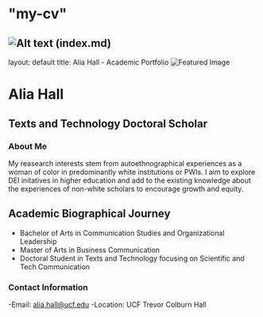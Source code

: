 # "my-cv"
 
![Alt text](../../../Desktop/(featured-image.jpg).png)
(index.md)
---
layout: default
title: Alia Hall - Academic Portfolio
![Featured Image](/assets/featured-image.jpg)

# Alia Hall
## Texts and Technology Doctoral Scholar

### About Me
My reasearch interests stem from autoethnographical experiences as a woman of color in predominantly white institutions or PWIs. I aim to explore DEI initatives in higher education and add to the existing knowledge about the experiences of non-white scholars to encourage growth and equity. 

## Academic Biographical Journey
- Bachelor of Arts in Communication Studies and Organizational Leadership
- Master of Arts in Business Communication
- Doctoral Student in Texts and Technology focusing on Scientific and Tech Communication

### Contact Information

-Email: alia.hall@ucf.edu
-Location: UCF Trevor Colburn Hall 